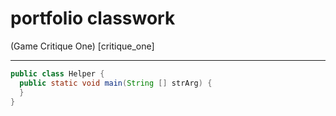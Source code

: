 # portfolio classwork

(Game Critique One) [critique_one]

---

```java
public class Helper {
  public static void main(String [] strArg) {
  }
}
```
